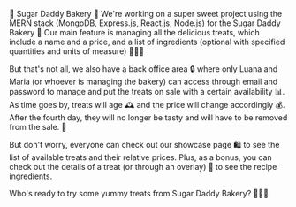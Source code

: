 🎂 Sugar Daddy Bakery 🍰
We're working on a super sweet project using the MERN stack (MongoDB, Express.js, React.js, Node.js) for the Sugar Daddy Bakery 🍰
Our main feature is managing all the delicious treats, which include a name and a price, and a list of ingredients (optional with specified quantities and units of measure) 🍰🍪🍩

But that's not all, we also have a back office area 🔒 where only Luana and Maria (or whoever is managing the bakery) can access through email and password to manage and put the treats on sale with a certain availability 📊. As time goes by, treats will age 🕰️ and the price will change accordingly 💰. After the fourth day, they will no longer be tasty and will have to be removed from the sale. 🚫

But don't worry, everyone can check out our showcase page 🛍️ to see the list of available treats and their relative prices. Plus, as a bonus, you can check out the details of a treat (or through an overlay) 📝 to see the recipe ingredients.

Who's ready to try some yummy treats from Sugar Daddy Bakery? 🍰🍩🧁
